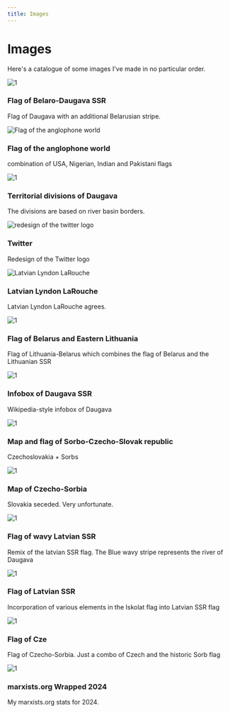 ```yaml
---
title: Images
---
```

# Images
Here's a catalogue of some images I've made in no particular order.

<main class="catalog">
<article>
<img src="static/images/alt_lssrAndBelarus.png" alt="1">
<h3> Flag of Belaro-Daugava SSR</h3>
<p>Flag of Daugava with an additional Belarusian stripe.</p>
</article>
<article>
<img src="static/images/anglophoneFlag.png" alt="Flag of the anglophone world">
<h3> Flag of the anglophone world</h3>
<p>combination of USA, Nigerian, Indian and Pakistani flags</p>
</article>
<article>
<img src="static/images/daugva.png" alt="1">
<h3>Territorial divisions of Daugava</h3>
<p>The divisions are based on river basin borders.</p>
</article>
<article>
<img src="static/images/twitter.png" alt="redesign of the twitter logo">
<h3>Twitter</h3>
<p>Redesign of the Twitter logo</p>
</article>
<article>
<img src="static/images/finallarouchelat.png" alt="Latvian Lyndon LaRouche">
<h3> Latvian Lyndon LaRouche</h3>
<p>Latvian Lyndon LaRouche agrees.</p>
</article>
<article>
<img src="static/images/flagOfLithoBelarus.png" alt="1">

<h3> Flag of Belarus and Eastern Lithuania</h3>
<p>Flag of Lithuania-Belarus which combines the flag of Belarus and the Lithuanian SSR</p>
</article>
<article>
<img src="static/images/infoboxWithCountry.png" alt="1">
<h3>Infobox of Daugava SSR</h3>
<p>Wikipedia-style infobox of Daugava</p>
</article>
<article>
<img src="static/images/sorbingtime.png" alt="1">
<h3>Map and flag of Sorbo-Czecho-Slovak republic</h3>
<p>Czechoslovakia + Sorbs</p>
</article>
<article>
<img src="static/images/sorbingtime2.png" alt="1">
<h3>Map of Czecho-Sorbia</h3>
<p>Slovakia seceded. Very unfortunate.</p>
</article>
<article>
<img src="static/images/wavyIskolatWithRiver.png" alt="1">
<h3> Flag of wavy Latvian SSR</h3>
<p>Remix of the latvian SSR flag. The Blue wavy stripe represents the river of Daugava</p>
</article>
<article>
<img src="static/images/wavyIskolatWithStar.png" alt="1">
<h3> Flag of Latvian SSR</h3>
<p>Incorporation of various elements in the Iskolat flag into Latvian SSR flag</p>
</article>
<article>
<img src="static/images/czechosorbianFlag.png" alt="1">
<h3> Flag of Cze</h3>
<p>Flag of Czecho-Sorbia. Just a combo of Czech and the historic Sorb flag</p>
</article>
<img src="static/images/marxistsDotOrg.png" alt="1">
<h3>marxists.org Wrapped 2024</h3>
<p>My marxists.org stats for 2024.</p>
</article>

</main>



